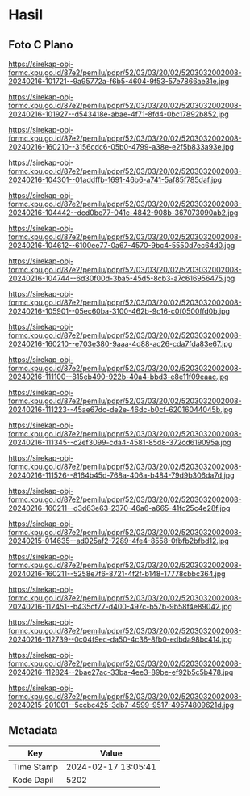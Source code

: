 # Hasil

## Foto C Plano

https://sirekap-obj-formc.kpu.go.id/87e2/pemilu/pdpr/52/03/03/20/02/5203032002008-20240216-101721--9a95772a-f6b5-4604-9f53-57e7866ae31e.jpg

https://sirekap-obj-formc.kpu.go.id/87e2/pemilu/pdpr/52/03/03/20/02/5203032002008-20240216-101927--d543418e-abae-4f71-8fd4-0bc17892b852.jpg

https://sirekap-obj-formc.kpu.go.id/87e2/pemilu/pdpr/52/03/03/20/02/5203032002008-20240216-160210--3156cdc6-05b0-4799-a38e-e2f5b833a93e.jpg

https://sirekap-obj-formc.kpu.go.id/87e2/pemilu/pdpr/52/03/03/20/02/5203032002008-20240216-104301--01addffb-1691-46b6-a741-5af85f785daf.jpg

https://sirekap-obj-formc.kpu.go.id/87e2/pemilu/pdpr/52/03/03/20/02/5203032002008-20240216-104442--dcd0be77-041c-4842-908b-367073090ab2.jpg

https://sirekap-obj-formc.kpu.go.id/87e2/pemilu/pdpr/52/03/03/20/02/5203032002008-20240216-104612--6100ee77-0a67-4570-9bc4-5550d7ec64d0.jpg

https://sirekap-obj-formc.kpu.go.id/87e2/pemilu/pdpr/52/03/03/20/02/5203032002008-20240216-104744--6d30f00d-3ba5-45d5-8cb3-a7c616956475.jpg

https://sirekap-obj-formc.kpu.go.id/87e2/pemilu/pdpr/52/03/03/20/02/5203032002008-20240216-105901--05ec60ba-3100-462b-9c16-c0f0500ffd0b.jpg

https://sirekap-obj-formc.kpu.go.id/87e2/pemilu/pdpr/52/03/03/20/02/5203032002008-20240216-160210--e703e380-9aaa-4d88-ac26-cda7fda83e67.jpg

https://sirekap-obj-formc.kpu.go.id/87e2/pemilu/pdpr/52/03/03/20/02/5203032002008-20240216-111100--815eb490-922b-40a4-bbd3-e8e11f09eaac.jpg

https://sirekap-obj-formc.kpu.go.id/87e2/pemilu/pdpr/52/03/03/20/02/5203032002008-20240216-111223--45ae67dc-de2e-46dc-b0cf-62016044045b.jpg

https://sirekap-obj-formc.kpu.go.id/87e2/pemilu/pdpr/52/03/03/20/02/5203032002008-20240216-111345--c2ef3099-cda4-4581-85d8-372cd619095a.jpg

https://sirekap-obj-formc.kpu.go.id/87e2/pemilu/pdpr/52/03/03/20/02/5203032002008-20240216-111526--8164b45d-768a-406a-b484-79d9b306da7d.jpg

https://sirekap-obj-formc.kpu.go.id/87e2/pemilu/pdpr/52/03/03/20/02/5203032002008-20240216-160211--d3d63e63-2370-46a6-a665-41fc25c4e28f.jpg

https://sirekap-obj-formc.kpu.go.id/87e2/pemilu/pdpr/52/03/03/20/02/5203032002008-20240215-014635--ad025af2-7289-4fe4-8558-0fbfb2bfbd12.jpg

https://sirekap-obj-formc.kpu.go.id/87e2/pemilu/pdpr/52/03/03/20/02/5203032002008-20240216-160211--5258e7f6-8721-4f2f-b148-17778cbbc364.jpg

https://sirekap-obj-formc.kpu.go.id/87e2/pemilu/pdpr/52/03/03/20/02/5203032002008-20240216-112451--b435cf77-d400-497c-b57b-9b58f4e89042.jpg

https://sirekap-obj-formc.kpu.go.id/87e2/pemilu/pdpr/52/03/03/20/02/5203032002008-20240216-112739--0c04f9ec-da50-4c36-8fb0-edbda98bc414.jpg

https://sirekap-obj-formc.kpu.go.id/87e2/pemilu/pdpr/52/03/03/20/02/5203032002008-20240216-112824--2bae27ac-33ba-4ee3-89be-ef92b5c5b478.jpg

https://sirekap-obj-formc.kpu.go.id/87e2/pemilu/pdpr/52/03/03/20/02/5203032002008-20240215-201001--5ccbc425-3db7-4599-9517-49574809621d.jpg


## Metadata

| Key        | Value               |
| ---------- | ------------------- |
| Time Stamp | 2024-02-17 13:05:41 |
| Kode Dapil | 5202                |




